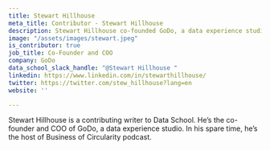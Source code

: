 ```yaml
---
title: Stewart Hillhouse
meta_title: Contributor - Stewart Hillhouse
description: Stewart Hillhouse co-founded GoDo, a data experience studio.
image: "/assets/images/stewart.jpeg"
is_contributor: true
job_title: Co-Founder and COO
company: GoDo
data_school_slack_handle: "@Stewart Hillhouse "
linkedin: https://www.linkedin.com/in/stewarthillhouse/
twitter: https://twitter.com/stew_hillhouse?lang=en
website: ''

---
```

Stewart Hillhouse is a contributing writer to Data School. He’s the co-founder and COO of GoDo, a data experience studio. In his spare time, he’s the host of Business of Circularity podcast.